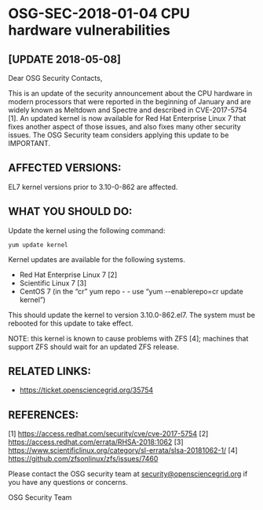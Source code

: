 # OSG-SEC-2018-01-04 CPU hardware vulnerabilities 

## [UPDATE 2018-05-08]

Dear OSG Security Contacts,

This is an update of the security announcement about the CPU hardware in modern processors that were reported in the beginning of January and are widely known as Meltdown and Spectre and described in CVE-2017-5754 [1].  An updated kernel is now available for Red Hat Enterprise Linux 7 that fixes another aspect of those issues, and also fixes many other security issues.  The OSG Security team considers applying this update to be IMPORTANT.

## AFFECTED VERSIONS:
EL7 kernel versions prior to 3.10-0-862 are affected.

## WHAT YOU SHOULD DO:
Update the kernel using the following command: 

    yum update kernel

Kernel updates are available for the following systems. 
 - Red Hat Enterprise Linux 7 [2]
 - Scientific Linux 7 [3] 
 - CentOS 7 (in the “cr” yum repo - - use “yum --enablerepo=cr update kernel”) 

This should update the kernel to version 3.10.0-862.el7.  The system must be rebooted for this update to take effect.

NOTE: this kernel is known to cause problems with ZFS [4]; machines that support ZFS should wait for an updated ZFS release.

## RELATED LINKS:
 - https://ticket.opensciencegrid.org/35754

## REFERENCES:
[1] https://access.redhat.com/security/cve/cve-2017-5754 
[2] https://access.redhat.com/errata/RHSA-2018:1062 
[3] https://www.scientificlinux.org/category/sl-errata/slsa-20181062-1/ 
[4] https://github.com/zfsonlinux/zfs/issues/7460

Please contact the OSG security team at security@opensciencegrid.org if you have any questions or concerns. 

OSG Security Team

